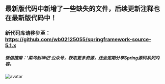 ## 最新版代码中新增了一些缺失的文件，后续更新注释也在最新版代码中！
### 新代码库请移步至：https://github.com/wb02125055/springframework-source-5.1.x



##### 微信搜索：'菜鸟封神记'公众号，获取更多资源，还会定期分享Spring源码系列内容。
![avatar](2.png)
